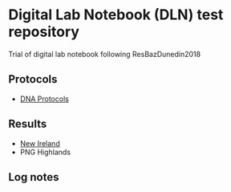 # Digital Lab Notebook (DLN) test repository
Trial of digital lab notebook following ResBazDunedin2018

## Protocols
* [DNA Protocols](https://github.com/sindyluu/ResBaz_labnotebook/tree/master/protocol)

## Results
* [New Ireland](https://github.com/sindyluu/ResBaz_labnotebook/tree/master/New_Ireland/Results)
* PNG Highlands

## Log notes
